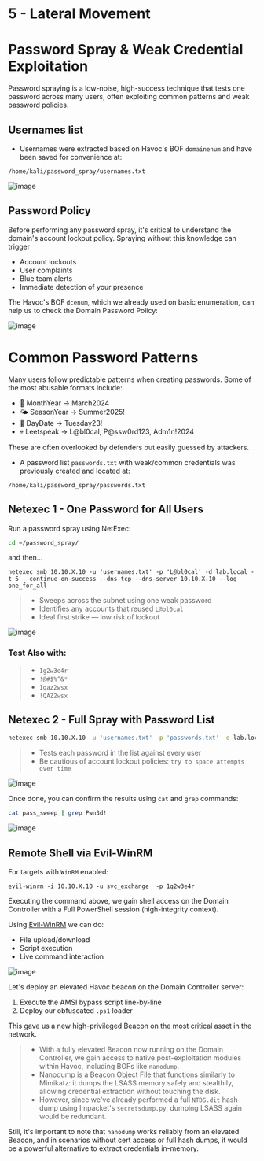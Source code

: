 # 5 - Lateral Movement

# Password Spray & Weak Credential Exploitation

Password spraying is a low-noise, high-success technique that tests one password across many users, often exploiting common patterns and weak password policies.

## Usernames list
- Usernames were extracted based on Havoc's BOF `domainenum` and have been saved for convenience at:
```
/home/kali/password_spray/usernames.txt
```

![image](https://github.com/user-attachments/assets/deeff09c-1623-4639-9b0e-6dfb33bff1ee)


## Password Policy
Before performing any password spray, it's critical to understand the domain's account lockout policy. Spraying without this knowledge can trigger 
- Account lockouts
- User complaints
- Blue team alerts
- Immediate detection of your presence

The Havoc's BOF `dcenum`, which we already used on basic enumeration, can help us to check the Domain Password Policy:

![image](https://github.com/user-attachments/assets/f52a30cd-5351-4db4-8127-5154f088b5c3)


# Common Password Patterns
Many users follow predictable patterns when creating passwords. Some of the most abusable formats include:
- 📆 MonthYear → March2024
- 🌤 SeasonYear → Summer2025!
- 📅 DayDate → Tuesday23!
- 💀 Leetspeak → L@bl0cal, P@ssw0rd123, Adm1n!2024

These are often overlooked by defenders but easily guessed by attackers.

- A password list `passwords.txt` with weak/common credentials was previously created and located at:
```
/home/kali/password_spray/passwords.txt
```

## Netexec 1 - One Password for All Users
Run a password spray using NetExec:
```bash
cd ~/password_spray/
```
and then...
```
netexec smb 10.10.X.10 -u 'usernames.txt' -p 'L@bl0cal' -d lab.local -t 5 --continue-on-success --dns-tcp --dns-server 10.10.X.10 --log one_for_all
```
> - Sweeps across the subnet using one weak password
> - Identifies any accounts that reused `L@bl0cal`
> - Ideal first strike — low risk of lockout

![image](https://github.com/user-attachments/assets/dc1f1de3-db2e-4ec0-a77a-8dec589ae5af)

### Test Also with:
> - `1g2w3e4r`
> - `!@#$%^&*`
> - `1qaz2wsx`
> - `!QAZ2wsx`

## Netexec 2 - Full Spray with Password List
```bash
netexec smb 10.10.X.10 -u 'usernames.txt' -p 'passwords.txt' -d lab.local -t 5 --continue-on-success --dns-tcp --dns-server 10.10.X.10 --log pass_sweep
```
> - Tests each password in the list against every user
> - Be cautious of account lockout policies: `try to space attempts over time`

![image](https://github.com/user-attachments/assets/591afcfd-b95d-4e36-b7ea-76e538b39646)


Once done, you can confirm the results using `cat` and `grep` commands:
```bash
cat pass_sweep | grep Pwn3d!
```

![image](https://github.com/user-attachments/assets/07e8b1b2-0e0b-412d-aa21-d1e12f0aa8fe)

## Remote Shell via Evil-WinRM
For targets with `WinRM` enabled:
```
evil-winrm -i 10.10.X.10 -u svc_exchange  -p 1q2w3e4r
```

Executing the command above, we gain shell access on the Domain Controller with a Full PowerShell session (high-integrity context).

Using [Evil-WinRM](https://github.com/Hackplayers/evil-winrm) we can do:
- File upload/download
- Script execution
- Live command interaction

![image](https://github.com/user-attachments/assets/0fccb518-c85f-47a9-997c-49f8324487a1)


Let's deploy an elevated Havoc beacon on the Domain Controller server:
1. Execute the AMSI bypass script line-by-line
2. Deploy our obfuscated `.ps1` loader

This gave us a new high-privileged Beacon on the most critical asset in the network.

> - With a fully elevated Beacon now running on the Domain Controller, we gain access to native post-exploitation modules within Havoc, including BOFs like `nanodump`.  
> - Nanodump is a Beacon Object File that functions similarly to Mimikatz: it dumps the LSASS memory safely and stealthily, allowing credential extraction without touching the disk.  
> - However, since we've already performed a full `NTDS.dit` hash dump using Impacket's `secretsdump.py`, dumping LSASS again would be redundant.  

Still, it's important to note that `nanodump` works reliably from an elevated Beacon, and in scenarios without cert access or full hash dumps, it would be a powerful alternative to extract credentials in-memory.




